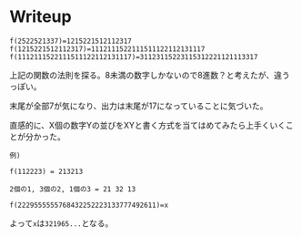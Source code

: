 # Writeup

```
f(2522521337)=1215221512112317
f(1215221512112317)=1112111522111511122112131117
f(1112111522111511122112131117)=31123115223115312221121113317
```

上記の関数の法則を探る。8未満の数字しかないので8進数？と考えたが、違うっぽい。

末尾が全部7が気になり、出力は末尾が17になっていることに気づいた。

直感的に、X個の数字Yの並びをXYと書く方式を当てはめてみたら上手くいくことが分かった。

```
例)

f(112223) = 213213

2個の1, 3個の2, 1個の3 = 21 32 13
```


```
f(2229555555768432252223133777492611)=x
```

よって`x`は`321965...`となる。


<!-- ( 1着狙ったが4位だった :( )

![](img/2020-12-12-18-14-48.png) -->

<!-- kks{3219651716181413221532131123371419121621} -->
